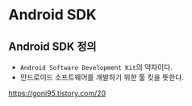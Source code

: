 # Android SDK

## Android SDK 정의
- `Android Software Development Kit`의 약자이다.
- 안드로이드 소프트웨어를 개발하기 위한 툴 킷을 뜻한다.


https://goni95.tistory.com/20 
